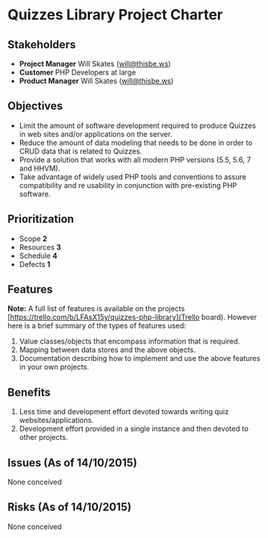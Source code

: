 # Quizzes Library Project Charter

## Stakeholders
- **Project Manager** Will Skates (will@thisbe.ws)
- **Customer** PHP Developers at large
- **Product Manager** Will Skates (will@thisbe.ws)

## Objectives

- Limit the amount of software development required to produce Quizzes in web sites and/or applications on the server.
- Reduce the amount of data modeling that needs to be done in order to CRUD data that is related to Quizzes.
- Provide a solution that works with all modern PHP versions (5.5, 5.6, 7 and HHVM).
- Take advantage of widely used PHP tools and conventions to assure compatibility and re usability in conjunction with pre-existing PHP software.

## Prioritization

- Scope **2**
- Resources **3**
- Schedule **4**
- Defects **1**

## Features

**Note:** A full list of features is available on the projects [https://trello.com/b/LFAsX15y/quizzes-php-library](Trello board). However here is a brief summary of the types of features used:

1. Value classes/objects that encompass information that is required.
2. Mapping between data stores and the above objects.
3. Documentation describing how to implement and use the above features in your own projects.

## Benefits

1. Less time and development effort devoted towards writing quiz websites/applications.
2. Development effort provided in a single instance and then devoted to other projects.

## Issues (As of 14/10/2015)

None conceived

## Risks (As of 14/10/2015)

None conceived